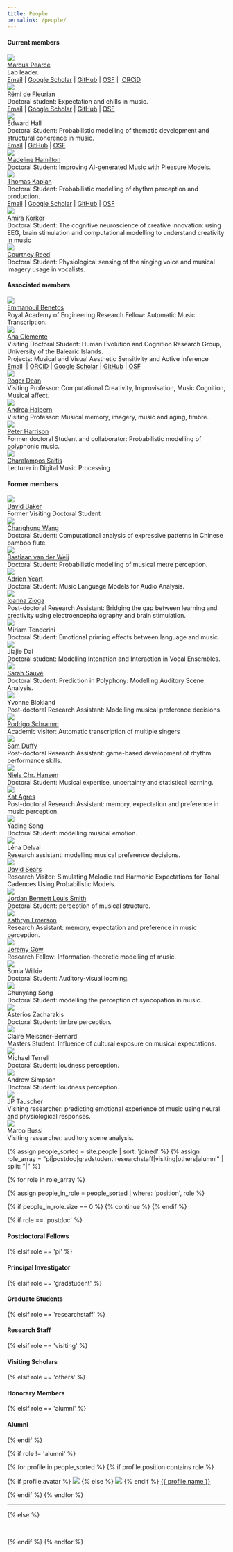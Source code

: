 ```yaml
---
title: People
permalink: /people/
---
```


<div class="container">

  <div class="left">
      <h4>Current members</h4>
  </div>
  
  <div class="left">
    <div class="left"><img class="people-list" src="../assets/images/people/MarcusPearce.jpg" /></div>
    <div class="right"><a href="https://www.marcus-pearce.com">Marcus Pearce</a><br>
      Lab leader.<br>
      <a href="mailto:marcus.pearce@qmul.ac.uk" target="_blank" rel="noopener noreferrer">Email</a> | <a href="https://scholar.google.co.uk/citations?user=UImWMekAAAAJ" target="_blank" rel="noopener noreferrer">Google Scholar</a> | <a href="https://github.com/mtpearce" target="_blank" rel="noopener noreferrer">GitHub</a> | <a href="https://osf.io/2nxqh/" target="_blank" rel="noopener noreferrer">OSF</a> | &nbsp;<a href="https://orcid.org/0000-0002-1282-431X" target="_blank" rel="noopener noreferrer">ORCiD</a>
    </div>
  </div>

  <div class="left">
    <div class="left"><img class="people-list" src="../assets/images/people/RemiDeFleurian.png"></div>
    <div class="right"><a href="https://remidefleurian.com" target="_blank" rel="noopener noreferrer">Rémi de Fleurian</a><br>
      Doctoral student: Expectation and chills in music.<br>
      <a href="mailto:r.defleurian@qmul.ac.uk" target="_blank" rel="noopener noreferrer">Email</a> | <a href="https://scholar.google.co.uk/citations?user=kH6xaHsAAAAJ" target="_blank" rel="noopener noreferrer">Google Scholar</a> | <a href="https://github.com/remidefleurian" target="_blank" rel="noopener noreferrer">GitHub</a> | <a href="https://osf.io/f2jgd/" target="_blank" rel="noopener noreferrer">OSF</a><br>
    </div>
  </div>

  <div class="left">
    <div class="left"><img class="people-list" src="../assets/images/people/EdwardHall.jpg" /></div>
    <div class="right">Edward Hall<br>
      Doctoral Student: Probabilistic modelling of thematic development and structural coherence in music.<br>
      <a href="mailto:edward.hall@qmul.ac.uk">Email</a> | <a href="https://github.com/etrhall/">GitHub</a> | <a href="https://osf.io/7nwvf/">OSF</a>
    </div>
  </div>
  
  <div class="left">
    <div class="left"><img class="people-list" src="../assets/images/people/gravatar.jpg" ></div>
    <div class="right">
      <a href="https://eecs.qmul.ac.uk/profiles/hamiltonmadelineann.html">Madeline Hamilton</a><br>
      Doctoral Student: Improving AI-generated Music with Pleasure Models.
    </div>
  </div>
  
  <div class="left">
    <div class="left"><img class="people-list" src="../assets/images/people/TomKaplan.jpg" ></div>
    <div class="right"><a href="https://kappers.github.io/">Thomas Kaplan</a><br>
      Doctoral Student: Probabilistic modelling of rhythm perception and production.<br>
      <a href="mailto:t.m.kaplan@qmul.ac.uk" target="_blank" rel="noopener noreferrer">Email</a> | <a href="https://scholar.google.com/citations?user=yj76nYYAAAAJ" target="_blank" rel="noopener noreferrer">Google Scholar</a> | <a href="https://github.com/Kappers" target="_blank" rel="noopener noreferrer">GitHub</a> | <a href="https://osf.io/akfxp/" target="_blank" rel="noopener noreferrer">OSF</a>
    </div>
  </div>

  <div class="left">
    <div class="left"><img class="people-list" src="../assets/images/people/AmiraKorkor.jpg" ></div>
    <div class="right">
      <a href="https://www.qmul.ac.uk/sbcs/staff/amirakorkor.html">Amira Korkor</a><br>
      Doctoral Student: The cognitive neuroscience of creative innovation: using EEG, brain stimulation and computational modelling to understand creativity in music
    </div>
  </div>
  
  <div class="left">
    <div class="left"><img class="people-list" src="../assets/images/people/CourtneyReed.jpg" /></div>
    <div class="right">
      <a href="https://courtneynreed.wordpress.com/">Courtney Reed</a><br>
      Doctoral Student: Physiological sensing of the singing voice and musical imagery usage in vocalists.
    </div>
  </div>
  
  <div class="left">
      <h4>Associated members</h4>
  </div>

  <div class="left">
    <div class="left"><img class="people-list" src="../assets/images/people/EmmanouilBenetos.png" /></div>
    <div class="right"><a href="https://www.eecs.qmul.ac.uk/~emmanouilb/">Emmanouil Benetos</a><br>
      Royal Academy of Engineering Research Fellow: Automatic Music Transcription.
    </div>
  </div>

  <div class="left">
    <div class="left"><img class="people-list" src="../assets/images/people/AnaClemente.png" /></div>
    <div class="right"><a href="https://evocog.org/ana-clemente/">Ana Clemente</a><br>
      Visiting Doctoral Student: Human Evolution and Cognition Research Group, University of the Balearic Islands.<br>
      Projects: Musical and Visual Aesthetic Sensitivity and Active Inference<br>
      <a href="mailto:ana.c.magan@gmail.com" target="_blank" rel="noopener noreferrer">Email</a> &nbsp;|&nbsp;<a href="https://orcid.org/0000-0002-0460-6793" target="_blank" rel="noopener noreferrer">ORCiD</a> | <a href="https://scholar.google.com/citations?user=E2b4owUAAAAJ&amp;hl=es&amp;oi=sra">Google Scholar</a> | <a href="https://github.com/AnaClemente">GitHub</a> | <a href="https://osf.io/ue8z3/">OSF</a>
    </div>
  </div>

  <div class="left">
    <div class="left"><img class="people-list" src="../assets/images/people/RogerDean.jpg" /></div>
    <div class="right"><a href="https://www.westernsydney.edu.au/staff_profiles/uws_profiles/professor_roger_dean">Roger Dean</a><br>
      Visiting Professor: Computational Creativity, Improvisation, Music Cognition, Musical affect.
    </div>
  </div>
  
  <div class="left">
    <div class="left"><img class="people-list" src="../assets/images/people/AndreaHalpern.jpg" /></div>
    <div class="right"><a href="https://www.bucknell.edu/x16803.xml">Andrea Halpern</a><br>
      Visiting Professor: Musical memory, imagery, music and aging, timbre.
    </div>
  </div>

  <div class="left">
    <div class="left"><img class="people-list" src="../assets/images/people/PeterHarrison.jpg" /></div>
    <div class="right"><a href="https://www.pmcharrison.com/">Peter Harrison</a><br>
      Former doctoral Student and collaborator: Probabilistic modelling of polyphonic music.
    </div>
  </div>

  <div class="left">
    <div class="left"><img class="people-list" src="../assets/images/people/CharisSaitis.jpg" /></div>
    <div class="right"><a href="https://eecs.qmul.ac.uk/profiles/saitischaralampos.html">Charalampos Saitis</a><br>
      Lecturer in Digital Music Processing
    </div>
  </div>

  <div class="left">
      <h4>Former members</h4>
  </div>

  <div class="left">
    <div class="left"><img class="people-list" src="../assets/images/people/DaveBaker.png" ></div>
    <div class="right">
      <a href="https://davidjohnbaker.rbind.io/">David Baker</a><br>
      Former Visiting Doctoral Student
    </div>
  </div>

  <div class="left">
    <div class="left"><img class="people-list" src="../assets/images/people/ChanghongWang.jpg" ></div>
    <div class="right"><a href="https://changhongw.github.io/">Changhong Wang</a><br>
      Doctoral Student: Computational analysis of expressive patterns in Chinese bamboo flute.
    </div>
  </div>

  <div class="left">
    <div class="left"><img class="people-list" src="../assets/images/people/BastiaanVanDerWeij.png" /></div>
    <div class="right"><a href="https://www.bastiaan.org/">Bastiaan van der Weij</a><br>
      Doctoral Student: Probabilistic modelling of musical metre perception.
    </div>
  </div>

  <div class="left">
    <div class="left"><img class="people-list" src="../assets/images/people/AdrienYcart.jpg" /></div>
    <div class="right"><a href="https://www.eecs.qmul.ac.uk/~ay304/">Adrien Ycart</a><br>
      Doctoral Student: Music Language Models for Audio Analysis.
    </div>
  </div>

  <div class="left">
    <div class="left"><img class="people-list" src="../assets/images/people/IoannaZioga.jpg" /></div>
    <div class="right"><a href="https://www.sbcs.qmul.ac.uk/staff/ioannazioga.html">Ioanna Zioga</a><br>
      Post-doctoral Research Assistant: Bridging the gap between learning and creativity using electroencephalography and brain stimulation.
    </div>
  </div>

  <div class="left">
    <div class="left"><img class="people-list" src="../assets/images/people/MiriamKirsch.png" /></div>
    <div class="right">Miriam Tenderini<br>
      Doctoral Student: Emotional priming effects between language and music.
    </div>
  </div>

  <div class="left">
    <div class="left"><img class="people-list" src="../assets/images/people/JiaJieDai.jpg" /></div>
    <div class="right">Jiajie Dai<br>
      Doctoral student: Modelling Intonation and Interaction in Vocal Ensembles.
    </div>
  </div>

  <div class="left">
    <div class="left"><img class="people-list" src="../assets/images/people/SarahSauve.jpg" ></div>
    <div class="right"><a href="https://sarahasauve.wordpress.com/" target="_blank" rel="noopener noreferrer">Sarah Sauvé</a><br>
      Doctoral Student: Prediction in Polyphony: Modelling Auditory Scene Analysis.
    </div>
  </div>

  <div class="left">
    <div class="left"><img class="people-list" src="../assets/images/people/YvonneBlokland.jpg" ></div>
    <div class="right">Yvonne Blokland<br>
      Post-doctoral Research Assistant: Modelling musical preference decisions.
    </div>
  </div>

  <div class="left">
    <div class="left"><img class="people-list" src="../assets/images/people/RodrigoSchramm.jpg" ></div>
    <div class="right"><a href="https://professor.ufrgs.br/rschramm/">Rodrigo Schramm</a><br>
      Academic visitor: Automatic transcription of multiple singers
    </div>
  </div>

  <div class="left">
    <div class="left"><img class="people-list" src="../assets/images/people/SamDuffy.jpg" ></div>
    <div class="right"><a href="https://www.linkedin.com/in/samduffy/">Sam Duffy</a><br>
      Post-doctoral Research Assistant: game-based development of rhythm performance skills.
    </div>
  </div>

  <div class="left">
    <div class="left"><img class="people-list" src="../assets/images/people/NielsChristianHansen.jpg" /></div>
    <div class="right"><a href="https://musiccog.ohio-state.edu/home/index.php/Niels_Chr._Hansen" target="_blank" rel="noopener noreferrer">Niels Chr. Hansen</a><br>
      Doctoral Student: Musical expertise, uncertainty and statistical learning.
    </div>
  </div>

  <div class="left">
    <div class="left"><img class="people-list" src="../assets/images/people/KatAgres.jpg" ></div>
    <div class="right"><a href="https://www.a-star.edu.sg/ihpc/People/tid/376/Kat-Agres.aspx">Kat Agres</a><br>
      Post-doctoral Research Assistant: memory, expectation and preference in music perception.
    </div>
  </div>

  <div class="left">
    <div class="left"><img class="people-list" src="../assets/images/people/YadingSong.jpg" /></div>
    <div class="right">Yading Song<br>
      Doctoral Student: modelling musical emotion.
    </div>
  </div>

  <div class="left">
    <div class="left"><img class="people-list" src="../assets/images/people/LenaDelval.jpg" /></div>
    <div class="right">Léna Delval<br>
      Research assistant: modelling musical preference decisions.
    </div>
  </div>

  <div class="left">
    <div class="left"><img class="people-list" src="../assets/images/people/DavidSears.jpg" /></div>
    <div class="right"><a href="https://davidrwsears.com/">David Sears</a><br>
      Research Visitor: Simulating Melodic and Harmonic Expectations for Tonal Cadences Using Probabilistic Models.
    </div>
  </div>

  <div class="left">
    <div class="left"><img class="people-list" src="../assets/images/people/JordanSmith.jpg" /></div>
    <div class="right"><a href="https://jblsmith.github.io/">Jordan Bennett Louis Smith</a><br>
      Doctoral Student: perception of musical structure.
    </div>
  </div>

  <div class="left">
    <div class="left"><img class="people-list" src="../assets/images/people/KathrynEmerson.jpg" /></div>
    <div class="right"><a href="https://www.sheffield.ac.uk/hcs/staff/pgr/emerson">Kathryn Emerson</a><br>
      Research Assistant: memory, expectation and preference in music perception.
    </div>
  </div>

  <div class="left">
    <div class="left"><img class="people-list" src="../assets/images/people/JeremyGow.jpg" /></div>
    <div class="right"><a href="https://www.gold.ac.uk/computing/people/gow-jeremy/">Jeremy Gow</a><br>
      Research Fellow: Information-theoretic modelling of music.
    </div>
  </div>
  
  <div class="left">
    <div class="left"><img class="people-list" src="../assets/images/people/SoniaWilkie.png" /></div>
    <div class="right">Sonia Wilkie<br>
      Doctoral Student: Auditory-visual looming.
    </div>
  </div>

  <div class="left">
    <div class="left"><img class="people-list" src="../assets/images/people/gravatar.jpg" /></div>
    <div class="right">Chunyang Song<br>
      Doctoral Student: modelling the perception of syncopation in music.
    </div>
  </div>
  
  <div class="left">
    <div class="left"><img class="people-list" src="../assets/images/people/gravatar.jpg" /></div>
    <div class="right">Asterios Zacharakis<br>
      Doctoral Student: timbre perception.
    </div>
  </div>

  <div class="left">
    <div class="left"><img class="people-list" src="../assets/images/people/gravatar.jpg" /></div>
    <div class="right">Claire Meissner-Bernard<br>
      Masters Student: Influence of cultural exposure on musical expectations.
    </div>
  </div>

  <div class="left">
    <div class="left"><img class="people-list" src="../assets/images/people/gravatar.jpg" /></div>
    <div class="right">Michael Terrell<br>
      Doctoral Student: loudness perception.
    </div>
  </div>

  <div class="left">
    <div class="left"><img class="people-list" src="../assets/images/people/gravatar.jpg" /></div>
    <div class="right">Andrew Simpson<br>
      Doctoral Student: loudness perception.
    </div>
  </div>

  <div class="left">
    <div class="left"><img class="people-list" src="../assets/images/people/gravatar.jpg" /></div>
    <div class="right">JP Tauscher<br>
      Visiting researcher: predicting emotional experience of music using neural and physiological responses.
    </div>
  </div>

  <div class="left">
    <div class="left"><img class="people-list" src="../assets/images/people/gravatar.jpg" /></div>
    <div class="right">Marco Bussi<br>
      Visiting researcher: auditory scene analysis.
    </div>
  </div>


</div>

<!-------------------------------------------------------------------------->

{% assign people_sorted = site.people | sort: 'joined' %}
{% assign role_array = "pi|postdoc|gradstudent|researchstaff|visiting|others|alumni" | split: "|" %}

{% for role in role_array %}

{% assign people_in_role = people_sorted | where: 'position', role %}

<!-- Skip section if there's nobody -->
{% if people_in_role.size == 0 %}
  {% continue %}
{% endif %}

<div class="pos_header">
{% if role == 'postdoc' %}
<h4>Postdoctoral Fellows</h4>
 {% elsif role == 'pi' %}
<h4>Principal Investigator</h4>
 {% elsif role == 'gradstudent' %}
<h4>Graduate Students</h4>
 {% elsif role == 'researchstaff' %}
<h4>Research Staff</h4>
 {% elsif role == 'visiting' %}
<h4>Visiting Scholars</h4>
 {% elsif role == 'others' %}
<h4>Honorary Members</h4>
 {% elsif role == 'alumni' %}
<h4>Alumni</h4>
{% endif %}
</div>

{% if role != 'alumni' %}
<div class="content list people">
  {% for profile in people_sorted %}
    {% if profile.position contains role %}
      <div class="list-item-people">
        <p class="list-post-title">
          {% if profile.avatar %}
            <a href="{{ site.baseurl }}{{ profile.url }}"><img class="profile-thumbnail" src="{{site.baseurl}}/images/people/{{profile.avatar}}"></a>
          {% else %}
            <a href="{{ site.baseurl }}{{ profile.url }}"><img class="profile-thumbnail" src="http://evansheline.com/wp-content/uploads/2011/02/facebook-Storm-Trooper.jpg" /></a>
          {% endif %}
          <a class="name" href="{{ site.baseurl }}{{ profile.url }}">{{ profile.name }}</a>
        </p>
      </div>    
    {% endif %}
  {% endfor %}
</div>
<hr>

{% else %}

<br>

{% endif %}
{% endfor %}
